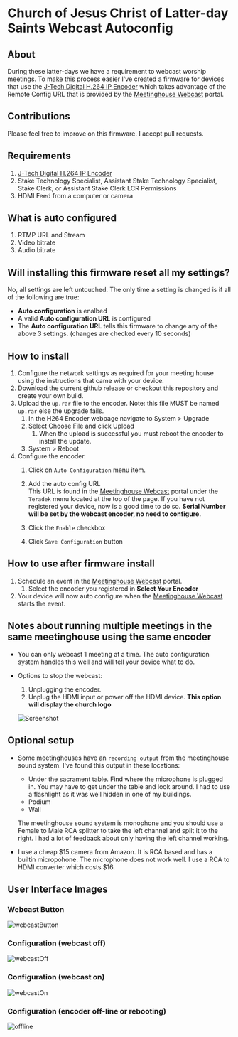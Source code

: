 # Church of Jesus Christ of Latter-day Saints Webcast Autoconfig

## About
During these latter-days we have a requirement to webcast worship meetings.
To make this process easier I've created a firmware for devices that use the 
[J-Tech Digital H.264 IP Encoder](https://www.amazon.com/dp/B0761X6L3C/ref=cm_sw_em_r_mt_dp_3.LAFbFG2AWGG)
which takes advantage of the Remote Config URL that is provided by the [Meetinghouse Webcast](https://webcast.churchofjesuschrist.org/)
portal.   

## Contributions
Please feel free to improve on this firmware. I accept pull requests.

## Requirements
1. [J-Tech Digital H.264 IP Encoder](https://www.amazon.com/dp/B0761X6L3C/ref=cm_sw_em_r_mt_dp_3.LAFbFG2AWGG)
2. Stake Technology Specialist, Assistant Stake Technology Specialist, Stake Clerk, or Assistant Stake Clerk LCR Permissions
3. HDMI Feed from a computer or camera

## What is auto configured
1. RTMP URL and Stream
2. Video bitrate
3. Audio bitrate

## Will installing this firmware reset all my settings?
No, all settings are left untouched. The only time a setting is changed is if all of the following are true:
 - __Auto configuration__ is enalbed
 - A valid __Auto configuration URL__ is configured 
 - The __Auto configuration URL__ tells this firmware to change any of the above 3 settings. (changes are checked every 10 seconds)

## How to install
1. Configure the network settings as required for your meeting house using the instructions that
came with your device. 
2. Download the current github release or checkout this repository and create your own build.
3. Upload the `up.rar` file to the encoder. Note: this file MUST be named `up.rar` else the upgrade fails.
    1. In the H264 Encoder webpage navigate to System > Upgrade
    2. Select Choose File and click Upload
        1. When the upload is successful you must reboot the encoder to install the update.
    3. System > Reboot
4. Configure the encoder.
    1. Click on `Auto Configuration` menu item.
    2. Add the auto config URL        
            This URL is found in the [Meetinghouse Webcast](https://webcast.churchofjesuschrist.org/) portal
            under the `Teradek` menu located at the top of the page. If you have not registered your device, now
            is a good time to do so. __Serial Number will be set by the webcast encoder, no need to configure.__
       
    3. Click the `Enable` checkbox
    4. Click `Save Configuration` button
            
## How to use after firmware install
1. Schedule an event in the [Meetinghouse Webcast](https://webcast.churchofjesuschrist.org/) portal.
    1. Select the encoder you registered in __Select Your Encoder__
2. Your device will now auto configure when the [Meetinghouse Webcast](https://webcast.churchofjesuschrist.org/)
starts the event.

## Notes about running multiple meetings in the same meetinghouse using the same encoder
- You can only webcast 1 meeting at a time. The auto configuration system handles this well and will tell
your device what to do.
- Options to stop the webcast:
    1. Unplugging the encoder.
    2. Unplug the HDMI input or power off the HDMI device. __This option will display the church logo__
    
    ![Screenshot](https://raw.githubusercontent.com/bretep/webcast-auto-conf/master/assets/screenshot-nosig.png?sanitize=true&raw=true)

## Optional setup
- Some meetinghouses have an `recording output` from the meetinghouse sound system. I've found this output
in these locations:
    - Under the sacrament table. Find where the microphone is plugged in. You may have to get under the table
    and look around. I had to use a flashlight as it was well hidden in one of my buildings.
    - Podium
    - Wall
    
    The meetinghouse sound system is monophone and you should use a Female to Male RCA splitter to take the
    left channel and split it to the right. I had a lot of feedback about only having the left channel working. 
- I use a cheap $15 camera from Amazon. It is RCA based and has a builtin micropohone. The microphone does
 not work well. I use a  RCA to HDMI converter which costs $16.

## User Interface Images
### Webcast Button
![webcastButton](https://raw.githubusercontent.com/bretep/webcast-auto-conf/master/assets/screenshot-webcast-button.png?sanitize=true&raw=true)

### Configuration (webcast off)
![webcastOff](https://raw.githubusercontent.com/bretep/webcast-auto-conf/master/assets/screenshot-webcast-off.png?sanitize=true&raw=true)

### Configuration (webcast on)
![webcastOn](https://raw.githubusercontent.com/bretep/webcast-auto-conf/master/assets/screenshot-webcast-on.png?sanitize=true&raw=true)

### Configuration (encoder off-line or rebooting)
![offline](https://raw.githubusercontent.com/bretep/webcast-auto-conf/master/assets/screenshot-webcast-offline.png?sanitize=true&raw=true)
